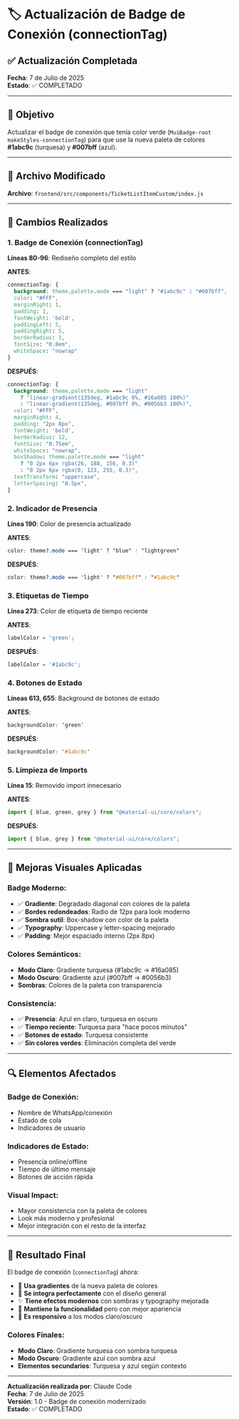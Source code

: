 # 🏷️ Actualización de Badge de Conexión (connectionTag)

## ✅ **Actualización Completada**

**Fecha**: 7 de Julio de 2025  
**Estado**: ✅ COMPLETADO  

---

## 🎯 **Objetivo**

Actualizar el badge de conexión que tenía color verde (`MuiBadge-root makeStyles-connectionTag`) para que use la nueva paleta de colores **#1abc9c** (turquesa) y **#007bff** (azul).

---

## 📁 **Archivo Modificado**

**Archivo**: `frontend/src/components/TicketListItemCustom/index.js`

---

## 🔧 **Cambios Realizados**

### **1. Badge de Conexión (connectionTag)**
**Líneas 80-96**: Rediseño completo del estilo

**ANTES**:
```css
connectionTag: {
  background: theme.palette.mode === "light" ? "#1abc9c" : "#007bff",
  color: "#FFF",
  marginRight: 1,
  padding: 1,
  fontWeight: 'bold',
  paddingLeft: 5,
  paddingRight: 5,
  borderRadius: 3,
  fontSize: "0.8em",
  whiteSpace: "nowrap"
}
```

**DESPUÉS**:
```css
connectionTag: {
  background: theme.palette.mode === "light" 
    ? "linear-gradient(135deg, #1abc9c 0%, #16a085 100%)" 
    : "linear-gradient(135deg, #007bff 0%, #0056b3 100%)",
  color: "#FFF",
  marginRight: 4,
  padding: "2px 8px",
  fontWeight: 'bold',
  borderRadius: 12,
  fontSize: "0.75em",
  whiteSpace: "nowrap",
  boxShadow: theme.palette.mode === "light" 
    ? "0 2px 6px rgba(26, 188, 156, 0.3)" 
    : "0 2px 6px rgba(0, 123, 255, 0.3)",
  textTransform: "uppercase",
  letterSpacing: "0.5px",
}
```

### **2. Indicador de Presencia**
**Línea 190**: Color de presencia actualizado

**ANTES**:
```css
color: theme?.mode === 'light' ? "blue" : "lightgreen"
```

**DESPUÉS**:
```css
color: theme?.mode === 'light' ? "#007bff" : "#1abc9c"
```

### **3. Etiquetas de Tiempo**
**Línea 273**: Color de etiqueta de tiempo reciente

**ANTES**:
```javascript
labelColor = 'green';
```

**DESPUÉS**:
```javascript
labelColor = '#1abc9c';
```

### **4. Botones de Estado**
**Líneas 613, 655**: Background de botones de estado

**ANTES**:
```css
backgroundColor: 'green'
```

**DESPUÉS**:
```css
backgroundColor: '#1abc9c'
```

### **5. Limpieza de Imports**
**Línea 15**: Removido import innecesario

**ANTES**:
```javascript
import { blue, green, grey } from "@material-ui/core/colors";
```

**DESPUÉS**:
```javascript
import { blue, grey } from "@material-ui/core/colors";
```

---

## 🎨 **Mejoras Visuales Aplicadas**

### **Badge Moderno**:
- ✅ **Gradiente**: Degradado diagonal con colores de la paleta
- ✅ **Bordes redondeados**: Radio de 12px para look moderno
- ✅ **Sombra sutil**: Box-shadow con color de la paleta
- ✅ **Typography**: Uppercase y letter-spacing mejorado
- ✅ **Padding**: Mejor espaciado interno (2px 8px)

### **Colores Semánticos**:
- **Modo Claro**: Gradiente turquesa (#1abc9c → #16a085)
- **Modo Oscuro**: Gradiente azul (#007bff → #0056b3)
- **Sombras**: Colores de la paleta con transparencia

### **Consistencia**:
- ✅ **Presencia**: Azul en claro, turquesa en oscuro
- ✅ **Tiempo reciente**: Turquesa para "hace pocos minutos"
- ✅ **Botones de estado**: Turquesa consistente
- ✅ **Sin colores verdes**: Eliminación completa del verde

---

## 🔍 **Elementos Afectados**

### **Badge de Conexión**:
- Nombre de WhatsApp/conexión
- Estado de cola
- Indicadores de usuario

### **Indicadores de Estado**:
- Presencia online/offline
- Tiempo de último mensaje
- Botones de acción rápida

### **Visual Impact**:
- Mayor consistencia con la paleta de colores
- Look más moderno y profesional
- Mejor integración con el resto de la interfaz

---

## 🎉 **Resultado Final**

El badge de conexión (`connectionTag`) ahora:
- 🌈 **Usa gradientes** de la nueva paleta de colores
- 🎨 **Se integra perfectamente** con el diseño general
- ✨ **Tiene efectos modernos** con sombras y typography mejorada
- 🎯 **Mantiene la funcionalidad** pero con mejor apariencia
- 🔄 **Es responsivo** a los modos claro/oscuro

### **Colores Finales**:
- **Modo Claro**: Gradiente turquesa con sombra turquesa
- **Modo Oscuro**: Gradiente azul con sombra azul
- **Elementos secundarios**: Turquesa y azul según contexto

---

**Actualización realizada por**: Claude Code  
**Fecha**: 7 de Julio de 2025  
**Versión**: 1.0 - Badge de conexión modernizado  
**Estado**: ✅ COMPLETADO